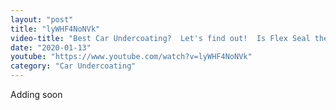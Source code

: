 ```yaml
---
layout: "post"
title: "lyWHF4NoNVk"
video-title: "Best Car Undercoating?  Let's find out!  Is Flex Seal the Best Rust  Salt Protection?"
date: "2020-01-13"
youtube: "https://www.youtube.com/watch?v=lyWHF4NoNVk"
category: "Car Undercoating"
---
```

<div class="space-y-1"><p class="text-gray-400">Adding soon</p></div>